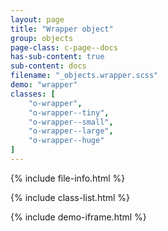 ```yaml
---
layout: page
title: "Wrapper object"
group: objects
page-class: c-page--docs
has-sub-content: true
sub-content: docs
filename: "_objects.wrapper.scss"
demo: "wrapper"
classes: [
    "o-wrapper",
    "o-wrapper--tiny",
    "o-wrapper--small",
    "o-wrapper--large",
    "o-wrapper--huge"
]
---
```


{% include file-info.html %}

{% include class-list.html %}



{% include demo-iframe.html %}
